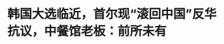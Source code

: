 <!DOCTYPE html>
<html lang="zh-CN">

<head>
    
<title>韩国大选临近，首尔现“滚回中国”反华抗议，中餐馆老板：前所未有_腾讯新闻</title>
<meta name="keywords" content="韩国_时政,韩国总统选举,韩国,反华,中国,首尔,尹锡悦,华人,大选,美国_时政">
<meta name="description" content="【文/观察者网 齐倩】在尹锡悦被罢免总统职务后，韩国定于6月3日举行新一届总统选举。据香港《南华早报》5月22日报道，随着选战在即，许多在韩中国公民和华人表示，他们正遭受着来自政治言论、社交媒体仇恨言论和街头骚扰的歧视。这些针对华人的歧视浪潮正螺旋上涨，令人不安。“我在韩国生活了很久，但这种形式的抗议前所...">
<meta name="author" content="腾讯网">
<meta name="copyright" content="Copyright 1998 - 2025 Tencent. All Rights Reserved">
<meta property="og:type" content="news" />

<meta property="og:title" content="韩国大选临近，首尔现“滚回中国”反华抗议，中餐馆老板：前所未有_腾讯新闻" />
<meta property="og:description" content="【文/观察者网 齐倩】在尹锡悦被罢免总统职务后，韩国定于6月3日举行新一届总统选举。据香港《南华早报》5月22日报道，随着选战在即，许多在韩中国公民和华人表示，他们正遭受着来自政治言论、社交媒体仇恨言论和街头骚扰的歧视。这些针对华人的歧视浪潮正螺旋上涨，令人不安。“我在韩国生活了很久，但这种形式的抗议前所..." />
<meta property="og:url" content="https://news.qq.com/rain/a/20250523A07QIX00" />
<meta property="og:image" content="https://inews.gtimg.com/news_ls/O0pxw-AWdEVP2McuaCUmSZHL2hnrKzoV_wFh-irdvk3cQAA_640330/0" />
<meta property="article:author" content="观察者网" />
<meta property="article:published_time" content="2025-05-23 17:53:29" />
<meta property="category" content="politics" />

<meta name="baidu-site-verification" content="jJeIJ5X7pP" />
    <meta charset="utf-8" />
<meta http-equiv="X-UA-Compatible" content="IE=Edge" />
<meta name="viewport" content="width=device-width, initial-scale=1, shrink-to-fit=no" />
<link rel="dns-prefetch" href="mat1.gtimg.com">
<link rel="dns-prefetch" href="i.news.qq.com">
<link rel="shortcut icon" href="https://mat1.gtimg.com/qqcdn/qqindex2021/favicon.ico">
<script nomodule="true" src="https://mat1.gtimg.com/qqcdn/qqindex2021/common-static/20240515201444/core3-37-1.min.js"></script>
<script>
  try {
    if (!window.IntersectionObserver) {
      var observerScript = document.createElement('script');
      observerScript.src = "https://mat1.gtimg.com/qqcdn/qqindex2021/common-static/20241024141058/intersection-observer-polyfill.js";
      document.head.appendChild(observerScript);
    }
  } catch (error) {}
</script>

<script>
  try {
    if (!Element.prototype.scrollTo) {
      var scrollScript = document.createElement('script');
      scrollScript.src = "https://mat1.gtimg.com/qqcdn/qqindex2021/common-static/20241025153001/scroll-behavior-polyfill.js";
      document.head.appendChild(scrollScript);
    }
  } catch (error) {}
</script>
<script>
  try {
    if ('scrollRestoration' in window.history) {
      window.history.scrollRestoration = 'manual';
    }
    window.isPcClient = Boolean(window.electron) && (
      window.navigator.userAgent.indexOf('pc-client') > 0 ||
      window.navigator.userAgent.indexOf('TencentNews') > 0
    );
  } catch {}
</script>
<script>
  try {
    if (window.isPcClient) {
      var bodyStyle = document.createElement('style');
      bodyStyle.innerText = 'body{ zoom: 0.95 }';
      document.head.appendChild(bodyStyle);
    }
  } catch {}
</script>
<script>
  window.DATA = {"url":"https://view.inews.qq.com/a/20250523A07QIX00","article_id":"20250523A07QIX00","article_type":"0","title":"韩国大选临近，首尔现“滚回中国”反华抗议，中餐馆老板：前所未有","desc":"【文/观察者网 齐倩】在尹锡悦被罢免总统职务后，韩国定于6月3日举行新一届总统选举。据香港《南华早报》5月22日报道，随着选战在即，许多在韩中国公民和华人表示，他们正遭受着来自政治言论、社交媒体仇恨言论和街头骚扰的歧视。这些针对华人的歧视浪潮正螺旋上涨，令人不安。“我在韩国生活了很久，但这种形式的抗议前所...","iNewsRecommendLevel":1,"abstract":"【文/观察者网 齐倩】在尹锡悦被罢免总统职务后，韩国定于6月3日举行新一届总统选举。据香港《南华早报》5月22日报道，随着选战在即，许多在韩中国公民和华人表示，他们正遭受着来自政治言论、社交媒体仇恨言论和街头骚扰的歧视。这些针对华人的歧视浪潮正螺旋上涨，令人不安。“我在韩国生活了很久，但这种形式的抗议前所...","catalog1":"politics","ad_channel_sign":"news","introduction":"","media":"观察者网","media_id":"5006122","pubtime":"2025-05-23 17:53:29","comment_id":"8414299014","political":0,"cmsId":"20250523A07QIX00","cms_id":"20250523A07QIX00","closeAllAd":0,"closeAllFavorite":false,"originContent":{"directory":{"ai_list":null,"enable":2,"list":null},"text":"\u003cdiv class=\"rich_media_content\"\u003e\u003c!--NO_AD_ERROR_3_2I1--\u003e\u003cp\u003e \t【文/观察者网 齐倩】在尹锡悦被罢免总统职务后，韩国定于6月3日举行新一届总统选举。据香港《南华早报》5月22日报道，随着选战在即，许多在韩中国公民和华人表示，他们正遭受着来自政治言论、社交媒体仇恨言论和街头骚扰的歧视。这些针对华人的歧视浪潮正螺旋上涨，令人不安。 \u003c!--NO_AD_0--\u003e\u003c!--EOP_0--\u003e\u003c/p\u003e\u003c!--PARAGRAPH_0--\u003e\u003cp\u003e \t“我在韩国生活了很久，但这种形式的抗议前所未有，”一名50多岁、在首尔经营中餐馆的老板担忧地说，“现在每次上班，我都倍感焦虑。” \u003c/p\u003e\u003cp\u003e \t“我们不想谈论这件事。作为外国人，我可能会成为攻击目标，”首尔东部一家中餐馆的老板表示。 \u003c/p\u003e\u003cp\u003e \t据透露，今年4月，她所在华人社区附近爆发了一场由韩国亲美极右翼团体领导的抗议活动，示威者高呼“滚回中国”等种族歧视口号，还手举韩国和美国国旗。当时，当地一家麻辣烫餐厅的一名员工据称向人群投掷蒸锅，随后遭到骚扰，后来被送往医院。 \u003c/p\u003e\u003cp style=\"text-align: center\"\u003e \t\u003c!--IMG_0--\u003e  \u003c/p\u003e\u003cp class=\"qqnews_image_desc\" style=\"color: #666; font-size: 14px; text-align: center\"\u003e \t今年4月，韩国极右翼人士在一场示威活动上手举美国国旗 韩联社  \u003c/p\u003e\u003cp\u003e \t\u003cstrong\u003e“韩国政客煽动，媒体火上浇油”\u003c/strong\u003e  \u003c/p\u003e\u003cp\u003e \t观察人士表示，这种仇华情绪激增并非巧合。韩国即将于6月3日举行大选。此前，韩国前总统尹锡烈遭到弹劾，尹锡悦及其所属的韩国执政党国民力量党与其他亲美极右翼派系的政界人士，为了在大选前凝聚民心，越来越倾向于利用和煽动反华言论。 \u003c/p\u003e\u003cp\u003e \t“干预选举”“贸易和外交强硬”……一时间，中国已成为韩国政坛中的“政治出气筒”。 \u003c/p\u003e\u003cp\u003e \t《南华早报》注意到，在韩国主流社交平台上，谴责“中国威胁”或嘲笑“中国游客肮脏”的帖子在网上疯传，这些帖子经常使用种族主义的绰号形容中国人。有调查显示，2022年，81%的韩国人对中国持负面看法，高于2015年的61%。分析人士表示，这种转变已被政治武器化。 \u003c!--NO_AD_1--\u003e\u003c!--EOP_1--\u003e\u003c/p\u003e\u003c!--PARAGRAPH_1--\u003e\u003cp\u003e \t在韩国，反华言论并不新鲜。但一些分析人士表示，自去年12月尹锡悦试图宣布戒严令失败以来，这种规模性的歧视言论有所加剧。 \u003c/p\u003e\u003cp\u003e \t“在那之前，反华情绪是错误的，且往往植根于特定事件，”首尔大学中国语言与文化系副教授河南石（Ha Nam-suk，音译）表示，但自从尹锡悦戒严失败后，“仇恨变得更加植根于阴谋论和假新闻”。 \u003c/p\u003e\u003cp\u003e \t值得一提的是，自尹锡悦紧急戒严后，为保护他免遭惩处，国民力量党内就开始有人刻意煽动一股“反华情绪”，硬将内政问题扯上中国。有披露的文件内容则显示，已成为韩国宪政史上首位任内被批捕韩国总统的尹锡悦，仍在法庭上炮制类似涉华谬论。 \u003c/p\u003e\u003cp\u003e \t在1月的庭审辩论会上，尹锡悦方面再三捏造炒作“中国介入韩国选举”的说法，援引虚假消息声称“戒严当天，驻韩美军抓了99个中国间谍并押到了在日美军基地”。驻韩美军和韩国中央选举管理委员会（选管会）相继予以否认，称相关消息“完全不属实”。 \u003c/p\u003e\u003cp style=\"text-align: center\"\u003e \t\u003c!--IMG_1--\u003e  \u003c/p\u003e\u003cp class=\"qqnews_image_desc\" style=\"color: #666; font-size: 14px; text-align: center\"\u003e \t1月21日，尹锡悦出席韩国宪法法院弹劾审判庭审辩论 央视新闻  \u003c/p\u003e\u003cp\u003e \t随着选战正酣，这种反华趋势已经渗透到韩国主流政治话语中。此前，韩国力量党发言人公开宣称，共同民主党总统候选人李在明陷入了所谓“小中国中心主义”（Little Sinocentrism）。 \u003c/p\u003e\u003cp\u003e \t5月18日，李在明在电视辩论节目上被指责“亲华”。他驳斥说，韩国不应该全盘押注在和美国的同盟关系上，与中国和俄罗斯的关系“同样重要”。 \u003c/p\u003e\u003cp\u003e \t对此，韩国非政府组织“移民中心之友”负责人宋恩贞（Song Eun-jung，音译）表示：“政客们攻击中国人的这种言论会产生现实后果。他们制造了把中国和当地华人社区描绘成有问题的公共话语。政客和政府正在煽动仇恨和歧视……媒体也在火上浇油。” \u003c/p\u003e\u003cp\u003e \t报道称，到目前为止，韩国政府方面仍没有正式回应谴责这种歧视浪潮。 \u003c/p\u003e\u003cp style=\"text-align: center\"\u003e \t\u003c!--IMG_2--\u003e  \u003c/p\u003e\u003cp class=\"qqnews_image_desc\" style=\"color: #666; font-size: 14px; text-align: center\"\u003e \t5月18日，韩国第21届总统选举候选人首场电视辩论会举行。左起：国民力量党总统候选人金文洙、民主劳动党候选人权英国、改革新党候选人李俊锡和共同民主党候选人李在明。 韩联社  \u003c/p\u003e\u003chr class=\"ke-pagebreak\" style=\"page-break-after: always\"/\u003e\u003cp\u003e \t\u003cstrong\u003e“中国人正成为替罪羊”\u003c/strong\u003e  \u003c/p\u003e\u003cp\u003e \t24岁的韩国共同民主党地区代表李艺灿（Lee Ye-chan，音译）说，这是保守派及亲美右翼人士政治策略的转变。他表示：“那些人过去针对朝鲜，现在正转向中国。这是糟糕的政治，是基于恐惧的政治，即把整个群体当作替罪羊，转移人们对真正问题的注意力。” \u003c/p\u003e\u003cp\u003e \t李艺灿所在的永登浦区是首尔最大的华人社区之一。他说：“我经常收到针对我所在地区的在线威胁报告。我把报告送到当局，敦促他们迅速采取行动。这些极右翼组织有暴力行为的历史。” \u003c/p\u003e\u003cp\u003e \t对于19岁中国学生戴伟鹏（Dai Weipeng，音译）来说，这种变化虽微妙，却显而易见。他表示：“我感觉一些韩国人的态度有所转变。社交媒体上的评论更加充满敌意。越来越多的人开始这样针对中国人。” \u003c/p\u003e\u003cp\u003e \t约瑟夫·钟（Joseph Chung）是一名旅居在首尔的中国台湾人。他表示：“有一次，在地铁上，我正用普通话和妈妈打电话，就被人用力推了一下。那个人什么也没说，但我能感受到他的敌意。” \u003c/p\u003e\u003cp\u003e \t在韩务工的中国朝鲜族深受其害。一名移居首尔的朝鲜族华裔教育工作者文敏（Moon Min，音）说：“对所有人来说，这都是一段艰难的时期。当然，作为外国血统的我们会受到更多的歧视……在这里住了这么久，我已经对歧视不敏感了。” \u003c/p\u003e\u003cp\u003e \t根据韩国司法部2020年的一项调查，韩国约有70万朝鲜族中国居民。许多人表示，他们在获得公共服务和公平劳动权利方面面临着持续的挑战，且经常感到被韩国媒体歪曲。 \u003c/p\u003e\u003cp\u003e \t虽然并非所有韩国人都持反华观点，但许多在韩中国居民表示，他们已经学会了保持沉默。 \u003c/p\u003e\u003cp\u003e \t“我们不能谈论这件事，”一名店主说，“如果我们想继续在这里做生意，就必须学会低头。”在中国社交媒体平台“小红书”上，在韩中国居民发帖，敦促华人在抗议期间呆在室内，避免在公共场合说普通话。一条帖子写道：“我们必须保持安静。” \u003c/p\u003e\u003cp\u003e \t但也有人指出，沉默不是长久之计。“移民中心之友”负责人宋恩贞指出：“这就是为什么我们需要一部反歧视法。我们一直敦促政府认真对待仇恨言论，并实施相关规定。” \u003c/p\u003e\u003cp\u003e \t另据韩国《亚洲日报》报道，5月早些时候，联合国时隔7年发布报告，称韩国国内的反华情绪已达到“令人担忧”的水平。报道称，近来以保守阶层及部分政客为中心，反华与仇华情绪高涨，有关“中国人参与总统弹劾集会”“涉嫌介入大选”等谣言在网络中快速传播，令联合国罕见发出警告。 \u003c!--NO_AD_2--\u003e\u003c!--EOP_2--\u003e\u003c/p\u003e\u003c!--PARAGRAPH_2--\u003e\u003cp\u003e \t今年4月，中国驻韩国大使戴兵接受韩媒体专访时指出，近年来中韩国民友好感情有所下滑，中方对此高度重视。这是多方面因素作用的结果，国际地区形势和两国发展情况变化、两国民众缺乏足够面对面交流、舆论负面炒作等都是原因。特别是近期韩国政局复杂变化背景下，一些势力出于政治目的，恶意炒作涉华议题，煽动反华情绪。这无益于中韩关系发展和两国国民感情，也有损于韩国形象。相信韩国民众能够明辨是非。 \u003c!--NO_AD_3--\u003e\u003c!--EOP_3--\u003e\u003c/p\u003e\u003c!--PARAGRAPH_3--\u003e\u003cp\u003e \t戴兵强调，当前国际地区形势深刻复杂演变，维护好、发展好中韩关系的战略意义更加凸显。历史和现实证明，坚持友好合作最符合中韩双方根本利益。韩国坚持对华友好，是在做正确的事。中韩关系搞坏了，有百害而无一益。相信在双方共同努力下，未来中韩关系一定会健康稳定、积极向上发展。 \u003c!--NO_AD_4--\u003e\u003c!--EOP_4--\u003e\u003c/p\u003e\u003c!--PARAGRAPH_4--\u003e\u003cp\u003e \t\u003cstrong\u003e本文系观察者网独家稿件，未经授权，不得转载。\u003c/strong\u003e  \u003c/p\u003e\u003cdiv powered-by=\"qqnews_ex-editor\"\u003e\u003c/div\u003e\u003cstyle\u003e.rich_media_content{--news-tabel-th-night-color: #444444;--news-font-day-color: #333;--news-font-night-color: #d9d9d9;--news-bottom-distance: 22px}.rich_media_content p:not([data-exeditor-arbitrary-box=image-box]){letter-spacing:.5px;line-height:30px;margin-bottom:var(--news-bottom-distance);word-wrap:break-word}.rich_media_content{color:var(--news-font-day-color);font-size:18px}@media(prefers-color-scheme:dark){body:not([data-weui-theme=light]):not([dark-mode-disable=true]) .rich_media_content p:not([data-exeditor-arbitrary-box=image-box]){letter-spacing:.5px;line-height:30px;margin-bottom:var(--news-bottom-distance);word-wrap:break-word}body:not([data-weui-theme=light]):not([dark-mode-disable=true]) .rich_media_content{color:var(--news-font-night-color)}}.data_color_scheme_dark .rich_media_content p:not([data-exeditor-arbitrary-box=image-box]){letter-spacing:.5px;line-height:30px;margin-bottom:var(--news-bottom-distance);word-wrap:break-word}.data_color_scheme_dark .rich_media_content{color:var(--news-font-night-color)}.data_color_scheme_dark .rich_media_content{font-size:18px}.rich_media_content p[data-exeditor-arbitrary-box=image-box]{margin-bottom:11px}.rich_media_content\u003ediv:not(.qnt-video),.rich_media_content\u003esection{margin-bottom:var(--news-bottom-distance)}.rich_media_content hr{margin-bottom:var(--news-bottom-distance)}.rich_media_content .link_list{margin:0;margin-top:20px;min-height:0!important}.rich_media_content blockquote{background:#f9f9f9;border-left:6px solid #ccc;margin:1.5em 10px;padding:.5em 10px}.rich_media_content blockquote p{margin-bottom:0!important}.data_color_scheme_dark .rich_media_content blockquote{background:#323232}@media(prefers-color-scheme:dark){body:not([data-weui-theme=light]):not([dark-mode-disable=true]) .rich_media_content blockquote{background:#323232}}.rich_media_content ol[data-ex-list]{--ol-start: 1;--ol-list-style-type: decimal;list-style-type:none;counter-reset:olCounter calc(var(--ol-start,1) - 1);position:relative}.rich_media_content ol[data-ex-list]\u003eli\u003e:first-child::before{content:counter(olCounter,var(--ol-list-style-type)) '. ';counter-increment:olCounter;font-variant-numeric:tabular-nums;display:inline-block}.rich_media_content ul[data-ex-list]{--ul-list-style-type: circle;list-style-type:none;position:relative}.rich_media_content ul[data-ex-list].nonUnicode-list-style-type\u003eli\u003e:first-child::before{content:var(--ul-list-style-type) ' ';font-variant-numeric:tabular-nums;display:inline-block;transform:scale(0.5)}.rich_media_content ul[data-ex-list].unicode-list-style-type\u003eli\u003e:first-child::before{content:var(--ul-list-style-type) ' ';font-variant-numeric:tabular-nums;display:inline-block;transform:scale(0.8)}.rich_media_content ol:not([data-ex-list]){padding-left:revert}.rich_media_content ul:not([data-ex-list]){padding-left:revert}.rich_media_content table{display:table;border-collapse:collapse;margin-bottom:var(--news-bottom-distance)}.rich_media_content table th,.rich_media_content table td{word-wrap:break-word;border:1px solid #ddd;white-space:nowrap;padding:2px 5px}.rich_media_content table th{font-weight:700;background-color:#f0f0f0;text-align:left}.rich_media_content table p{margin-bottom:0!important}.data_color_scheme_dark .rich_media_content table th{background:var(--news-tabel-th-night-color)}@media(prefers-color-scheme:dark){body:not([data-weui-theme=light]):not([dark-mode-disable=true]) .rich_media_content table th{background:var(--news-tabel-th-night-color)}}.rich_media_content .qqnews_image_desc,.rich_media_content p[type=om-image-desc]{line-height:20px!important;text-align:center!important;font-size:14px!important;color:#666!important}.rich_media_content div[data-exeditor-arbitrary-box=wrap]:not([data-exeditor-arbitrary-box-special-style]){max-width:100%}.rich_media_content .qqnews-content{--wmfont: 0;--wmcolor: transparent;font-size:var(--wmfont);color:var(--wmcolor);line-height:var(--wmfont)!important;margin-bottom:var(--wmfont)!important}.rich_media_content .qqnews_sign_emphasis{background:#f7f7f7}.rich_media_content .qqnews_sign_emphasis ol{word-wrap:break-word;border:none;color:#5c5c5c;line-height:28px;list-style:none;margin:14px 0 6px;padding:16px 15px 4px}.rich_media_content .qqnews_sign_emphasis p{margin-bottom:12px!important}.rich_media_content .qqnews_sign_emphasis ol\u003eli\u003ep{padding-left:30px}.rich_media_content .qqnews_sign_emphasis ol\u003eli{list-style:none}.rich_media_content .qqnews_sign_emphasis ol\u003eli\u003ep:first-child::before{margin-left:-30px;content:counter(olCounter,decimal) ''!important;counter-increment:olCounter!important;font-variant-numeric:tabular-nums!important;background:#37f;border-radius:2px;color:#fff;font-size:15px;font-style:normal;text-align:center;line-height:18px;width:18px;height:18px;margin-right:12px;position:relative;top:-1px}.data_color_scheme_dark .rich_media_content .qqnews_sign_emphasis{background:#262626}.data_color_scheme_dark .rich_media_content .qqnews_sign_emphasis ol\u003eli\u003ep{color:#a9a9a9}@media(prefers-color-scheme:dark){body:not([data-weui-theme=light]):not([dark-mode-disable=true]) .rich_media_content .qqnews_sign_emphasis{background:#262626}body:not([data-weui-theme=light]):not([dark-mode-disable=true]) .rich_media_content .qqnews_sign_emphasis ol\u003eli\u003ep{color:#a9a9a9}}.rich_media_content h1,.rich_media_content h2,.rich_media_content h3,.rich_media_content h4,.rich_media_content h5,.rich_media_content h6{margin-bottom:var(--news-bottom-distance);font-weight:700}.rich_media_content h1{font-size:20px}.rich_media_content h2,.rich_media_content h3{font-size:19px}.rich_media_content h4,.rich_media_content h5,.rich_media_content h6{font-size:18px}.rich_media_content li:empty{display:none}.rich_media_content ul,.rich_media_content ol{margin-bottom:var(--news-bottom-distance)}.rich_media_content div\u003ep:only-child{margin-bottom:0!important}.rich_media_content .cms-cke-widget-title-wrap p{margin-bottom:0!important}\u003c/style\u003e\u003c/div\u003e","version":"v2"},"originAttribute":{"IMG_0":{"bigOrigUrl":"https://inews.gtimg.com/om_bt/OUKXKmyJtb795IN3ePPetztTQSymfSVmVBjIVNC_jm5jwAA/0","compressUrl":"https://inews.gtimg.com/om_bt/OUKXKmyJtb795IN3ePPetztTQSymfSVmVBjIVNC_jm5jwAA/641","desc":"","fullPic":"1","height":414,"imgurl0":"https://inews.gtimg.com/om_bt/OUKXKmyJtb795IN3ePPetztTQSymfSVmVBjIVNC_jm5jwAA/0","imgurl1000":"https://inews.gtimg.com/om_bt/OUKXKmyJtb795IN3ePPetztTQSymfSVmVBjIVNC_jm5jwAA/1000","islong":0,"origUrl":"https://inews.gtimg.com/om_bt/OUKXKmyJtb795IN3ePPetztTQSymfSVmVBjIVNC_jm5jwAA/641","size":295,"style":"display: inline-block; max-width: 100%; width: 734px","thumb":"https://inews.gtimg.com/om_bt/OUKXKmyJtb795IN3ePPetztTQSymfSVmVBjIVNC_jm5jwAA_181x181s/0","url":"https://inews.gtimg.com/om_bt/OUKXKmyJtb795IN3ePPetztTQSymfSVmVBjIVNC_jm5jwAA/641","width":641},"IMG_1":{"bigOrigUrl":"https://inews.gtimg.com/om_bt/OPRNs2vxSsrAcjzjahkCS1PDjrXg67u7hFxqfNfiF_P74AA/0","compressUrl":"https://inews.gtimg.com/om_bt/OPRNs2vxSsrAcjzjahkCS1PDjrXg67u7hFxqfNfiF_P74AA/641","desc":"","fullPic":"1","height":483,"imgurl0":"https://inews.gtimg.com/om_bt/OPRNs2vxSsrAcjzjahkCS1PDjrXg67u7hFxqfNfiF_P74AA/0","imgurl1000":"https://inews.gtimg.com/om_bt/OPRNs2vxSsrAcjzjahkCS1PDjrXg67u7hFxqfNfiF_P74AA/1000","islong":0,"origUrl":"https://inews.gtimg.com/om_bt/OPRNs2vxSsrAcjzjahkCS1PDjrXg67u7hFxqfNfiF_P74AA/641","size":54,"style":"display: inline-block; max-width: 100%; width: 637px","thumb":"https://inews.gtimg.com/om_bt/OPRNs2vxSsrAcjzjahkCS1PDjrXg67u7hFxqfNfiF_P74AA_181x181s/0","url":"https://inews.gtimg.com/om_bt/OPRNs2vxSsrAcjzjahkCS1PDjrXg67u7hFxqfNfiF_P74AA/641","width":637},"IMG_2":{"bigOrigUrl":"https://inews.gtimg.com/om_bt/O2R9un6SkT4XQVimU53DUZtS2XMQXPfdMTsxGVPGoLhhUAA/0","compressUrl":"https://inews.gtimg.com/om_bt/O2R9un6SkT4XQVimU53DUZtS2XMQXPfdMTsxGVPGoLhhUAA/641","desc":"","fullPic":"1","height":348,"imgurl0":"https://inews.gtimg.com/om_bt/O2R9un6SkT4XQVimU53DUZtS2XMQXPfdMTsxGVPGoLhhUAA/0","imgurl1000":"https://inews.gtimg.com/om_bt/O2R9un6SkT4XQVimU53DUZtS2XMQXPfdMTsxGVPGoLhhUAA/1000","islong":0,"origUrl":"https://inews.gtimg.com/om_bt/O2R9un6SkT4XQVimU53DUZtS2XMQXPfdMTsxGVPGoLhhUAA/641","size":257,"style":"display: inline-block; max-width: 100%; width: 960px","thumb":"https://inews.gtimg.com/om_bt/O2R9un6SkT4XQVimU53DUZtS2XMQXPfdMTsxGVPGoLhhUAA_181x181s/0","url":"https://inews.gtimg.com/om_bt/O2R9un6SkT4XQVimU53DUZtS2XMQXPfdMTsxGVPGoLhhUAA/641","width":641}},"selfDeclare":{},"userAddress":"上海","card":{"chlid":"5006122","chlname":"观察者网","desc":"政经资讯智库新媒体，首批获得中央网信办互联网新闻服务资质的独立网站","icon":"http://inews.gtimg.com/newsapp_ls/0/11539732928_200200/0","msgEntry":1,"uin":"ec445e77396981cab75f7c9672d94e39a0","update_frequency":"0","vip_desc":"观察者网官方账号","vip_icon_night":"https://inews.gtimg.com/newsapp_bt/0/1128171011183_4151/0","vip_place":"left","vip_type":"20006","vip_icon":"https://inews.gtimg.com/newsapp_bt/0/1128164013310_1586/0","vip_type_new":"20006","suid":"8QMc13xd5IUZvz3c","liveInfo":{"roomID":"1384476619","roomStatus":"2","cms_id":"PLV2025052310549000","article_type":"575"},"cpLevel":1},"interationCount":{"like":1470,"collect":422,"share":1551},"payment_info":{},"article_is_pay":false,"payment_column_info_v1":{"is_column_pay":false,"read_count_all":0},"tag_info_item":null,"contentWordsNum":2459,"extraProperty":{"FeedbackDetailDisableInsert":0,"zanSkinType":""},"relateWelfare":{},"aiSwitch":true,"isOversize":false,"videoArr":[]};
</script>
<script>
  window.channelInfo = {"channelConfig":{"channelNav":[{"_auto_id":"1","active_alien_img":"","alien_img":"","channel_id":"news_news_home","is_local":"0","link":"https://www.qq.com","name_cn":"首页","name_en":"home"},{"_auto_id":"2","active_alien_img":"","alien_img":"","channel_id":"news_news_top","is_local":"0","link":"","name_cn":"要闻","name_en":"news"},{"_auto_id":"4","active_alien_img":"","alien_img":"","channel_id":"news_news_bj","is_local":"1","link":"","name_cn":"北京","name_en":"bj"},{"_auto_id":"5","active_alien_img":"","alien_img":"","channel_id":"news_news_finance","is_local":"0","link":"","name_cn":"财经","name_en":"finance"},{"_auto_id":"6","active_alien_img":"","alien_img":"","channel_id":"news_news_tech","is_local":"0","link":"","name_cn":"科技","name_en":"tech"},{"_auto_id":"7","active_alien_img":"","alien_img":"","channel_id":"tv","is_local":"0","link":"https://v.qq.com/channel/tv/?ptag=qqnews","name_cn":"电视剧","name_en":"tv"},{"_auto_id":"8","active_alien_img":"","alien_img":"","channel_id":"news_news_qa","is_local":"0","link":"","name_cn":"热问","name_en":"qa"},{"_auto_id":"9","active_alien_img":"","alien_img":"","channel_id":"news_news_ent","is_local":"0","link":"","name_cn":"娱乐","name_en":"ent"},{"_auto_id":"10","active_alien_img":"","alien_img":"","channel_id":"variety","is_local":"0","link":"https://v.qq.com/channel/variety/?ptag=qqnews","name_cn":"综艺","name_en":"variety"},{"_auto_id":"11","active_alien_img":"","alien_img":"","channel_id":"news_news_sports","is_local":"0","link":"","name_cn":"体育","name_en":"sports"},{"_auto_id":"13","active_alien_img":"","alien_img":"","channel_id":"news_news_nba","is_local":"0","link":"","name_cn":"NBA","name_en":"nba"},{"_auto_id":"14","active_alien_img":"","alien_img":"","channel_id":"news_news_world","is_local":"0","link":"","name_cn":"国际","name_en":"world"},{"_auto_id":"15","active_alien_img":"","alien_img":"","channel_id":"news_news_mil","is_local":"0","link":"","name_cn":"军事","name_en":"milite"},{"_auto_id":"16","active_alien_img":"","alien_img":"","channel_id":"news_news_auto","is_local":"0","link":"","name_cn":"汽车","name_en":"auto"},{"_auto_id":"17","active_alien_img":"","alien_img":"","channel_id":"news_news_house","is_local":"0","link":"","name_cn":"房产","name_en":"house"},{"_auto_id":"18","active_alien_img":"","alien_img":"","channel_id":"news_news_edu","is_local":"0","link":"","name_cn":"教育","name_en":"edu"},{"_auto_id":"19","active_alien_img":"","alien_img":"","channel_id":"news_news_antip","is_local":"0","link":"","name_cn":"健康","name_en":"health"},{"_auto_id":"20","active_alien_img":"","alien_img":"","channel_id":"news_news_video","is_local":"0","link":"","name_cn":"视频","name_en":"video"},{"_auto_id":"21","active_alien_img":"","alien_img":"","channel_id":"news_news_game","is_local":"0","link":"","name_cn":"游戏","name_en":"games"},{"_auto_id":"22","active_alien_img":"","alien_img":"","channel_id":"news_news_nchupin","is_local":"0","link":"","name_cn":"眼界","name_en":"chupin"},{"_auto_id":"24","active_alien_img":"","alien_img":"","channel_id":"news_news_football","is_local":"0","link":"","name_cn":"足球","name_en":"football"},{"_auto_id":"25","active_alien_img":"","alien_img":"","channel_id":"news_news_kepu","is_local":"0","link":"","name_cn":"科学","name_en":"kepu"},{"_auto_id":"26","active_alien_img":"","alien_img":"","channel_id":"news_news_digi","is_local":"0","link":"","name_cn":"数码","name_en":"digi"},{"_auto_id":"28","active_alien_img":"","alien_img":"","channel_id":"ymzx","is_local":"0","link":"https://gamer.qq.com/v2/cloudgame/game/96897?ichannel=txxwpc0Ftxxwpc1","name_cn":"元梦之星","name_en":"news_news_ymzx"},{"_auto_id":"31","active_alien_img":"","alien_img":"","channel_id":"movie","is_local":"0","link":"https://v.qq.com/channel/movie/?ptag=qqnews","name_cn":"电影","name_en":"movie"},{"_auto_id":"32","active_alien_img":"","alien_img":"","channel_id":"news_news_esport","is_local":"0","link":"","name_cn":"电竞","name_en":"esport"},{"_auto_id":"34","active_alien_img":"","alien_img":"","channel_id":"news_news_history","is_local":"0","link":"","name_cn":"历史","name_en":"history"},{"_auto_id":"35","active_alien_img":"","alien_img":"","channel_id":"news_news_baby","is_local":"0","link":"","name_cn":"育儿","name_en":"baby"},{"_auto_id":"36","active_alien_img":"","alien_img":"","channel_id":"hbjy","is_local":"0","link":"https://gp.qq.com/act/a20250421mnqlx/news.shtml","name_cn":"和平精英","name_en":"news_news_hbjy"},{"_auto_id":"37","active_alien_img":"","alien_img":"","channel_id":"cloud_gamer","is_local":"0","link":"https://gamer.qq.com/?ichannel=txxwpc0Ftxxwpc1","name_cn":"云游戏","name_en":"cloud_gamer"},{"_auto_id":"38","active_alien_img":"","alien_img":"","channel_id":"news_news_lic","is_local":"0","link":"","name_cn":"理财","name_en":"finance_licai"},{"_auto_id":"39","active_alien_img":"","alien_img":"","channel_id":"news_news_istock","is_local":"0","link":"","name_cn":"股票","name_en":"finance_stock"},{"_auto_id":"40","active_alien_img":"","alien_img":"","channel_id":"ren_min_shi_pin","is_local":"0","link":"https://news.qq.com/omn/author/8QMd3Hld74cbujbY?tab=om_video","name_cn":"人民视频","name_en":"ren_min_shi_pin"},{"_auto_id":"41","active_alien_img":"","alien_img":"","channel_id":"news_news_weather","is_local":"0","link":"https://tianqi.qq.com/index.htm","name_cn":"天气","name_en":"weather"}]}};
</script>
<script>
  window.articleConfig = {"rightConfig":[{"_auto_id":"1","category_key":"default","modules":"{\"moduleList\":[{\"title\":\"作者其他文章\",\"id\":\"user_article\"},{\"title\":\"精选视频\",\"id\":\"video_album\",\"videoType\":\"tag\",\"videoId\":\"aUepxrtchGM=\",\"isSticky\":0},{\"title\":\"下载条\",\"id\":\"download_banner\",\"isSticky\":1},{\"title\":\"热点榜\",\"id\":\"hot_rank_list\",\"isSticky\":1},{\"title\":\"广告推广\",\"id\":\"ssp_ad_module\",\"category\":\"ad_ssp\",\"loid\":\"109\",\"isSticky\":1},{\"title\":\"广告推广位\",\"id\":\"c2s_ad_module\",\"category\":\"right_c2s\",\"path\":\"QQcom_all_Rectangle-1|QQcom_all_Rectangle-2|QQcom_all_Rectangle-3\",\"isSticky\":1}]}"},{"_auto_id":"2","category_key":"ent","modules":"{\"moduleList\":[{\"title\":\"作者其他文章\",\"id\":\"user_article\"},{\"title\":\"精选视频\",\"id\":\"video_album\",\"videoType\":\"tag\",\"videoId\":\"aUepxrtchGM=\"},{\"title\":\"下载条\",\"id\":\"download_banner\",\"isSticky\":1},{\"title\":\"热点榜\",\"id\":\"hot_rank_list\",\"isSticky\":1},{\"title\":\"广告推广\",\"id\":\"ssp_ad_module\",\"category\":\"ad_ssp\",\"loid\":\"109\",\"isSticky\":1},{\"title\":\"广告推广\",\"id\":\"ssp_ad_module\",\"category\":\"ad_ssp\",\"loid\":\"117\",\"isSticky\":1}]}"},{"_auto_id":"3","category_key":"game","modules":"{\"moduleList\":[{\"title\":\"作者其他文章\",\"id\":\"user_article\"},{\"title\":\"精选视频\",\"id\":\"video_album\",\"videoType\":\"tag\",\"videoId\":\"aUepxrtchGM=\"},{\"title\":\"热门游戏\",\"id\":\"recommend_game\",\"isSticky\":0},{\"title\":\"下载条\",\"id\":\"download_banner\",\"isSticky\":1},{\"title\":\"热点榜\",\"id\":\"hot_rank_list\",\"isSticky\":1},{\"title\":\"广告推广\",\"id\":\"ssp_ad_module\",\"category\":\"ad_ssp\",\"loid\":\"109\",\"isSticky\":1},{\"title\":\"广告推广位\",\"id\":\"c2s_ad_module\",\"category\":\"right_c2s\",\"path\":\"QQcom_all_Rectangle-1|QQcom_all_Rectangle-2|QQcom_all_Rectangle-3\",\"isSticky\":1}]}"},{"_auto_id":"4","category_key":"tech","modules":"{\"moduleList\":[{\"title\":\"作者其他文章\",\"id\":\"user_article\"},{\"title\":\"精选视频\",\"id\":\"video_album\",\"videoType\":\"tag\",\"videoId\":\"aUepxrtchGM=\"},{\"title\":\"下载条\",\"id\":\"download_banner\",\"isSticky\":1},{\"title\":\"热点榜\",\"id\":\"hot_rank_list\",\"isSticky\":1},{\"title\":\"广告推广\",\"id\":\"ssp_ad_module\",\"category\":\"ad_ssp\",\"loid\":\"109\",\"isSticky\":1},{\"title\":\"广告推广位\",\"id\":\"c2s_ad_module\",\"category\":\"right_c2s\",\"path\":\"QQcom_all_Rectangle-1|QQcom_all_Rectangle-2|QQcom_all_Rectangle-3\",\"isSticky\":1}]}"},{"_auto_id":"5","category_key":"finance","modules":"{\"moduleList\":[{\"title\":\"作者其他文章\",\"id\":\"user_article\"},{\"title\":\"精选视频\",\"id\":\"video_album\",\"videoType\":\"tag\",\"videoId\":\"aUepxrtchGM=\"},{\"title\":\"下载条\",\"id\":\"download_banner\",\"isSticky\":1},{\"title\":\"热点榜\",\"id\":\"hot_rank_list\",\"isSticky\":1},{\"title\":\"广告推广\",\"id\":\"ssp_ad_module\",\"category\":\"ad_ssp\",\"loid\":\"109\",\"isSticky\":1},{\"title\":\"广告推广位\",\"id\":\"c2s_ad_module\",\"category\":\"right_c2s\",\"path\":\"QQcom_all_Rectangle-1|QQcom_all_Rectangle-2|QQcom_all_Rectangle-3\",\"isSticky\":1}]}"},{"_auto_id":"6","category_key":"news","modules":"{\"moduleList\":[{\"title\":\"作者其他文章\",\"id\":\"user_article\"},{\"title\":\"精选视频\",\"id\":\"video_album\",\"videoType\":\"tag\",\"videoId\":\"aUepxrtchGM=\"},{\"title\":\"下载条\",\"id\":\"download_banner\",\"isSticky\":1},{\"title\":\"热点榜\",\"id\":\"hot_rank_list\",\"isSticky\":1},{\"title\":\"广告推广\",\"id\":\"ssp_ad_module\",\"category\":\"ad_ssp\",\"loid\":\"109\",\"isSticky\":1},{\"title\":\"广告推广位\",\"id\":\"c2s_ad_module\",\"category\":\"right_c2s\",\"path\":\"QQcom_all_Rectangle-1|QQcom_all_Rectangle-2|QQcom_all_Rectangle-3\",\"isSticky\":1}]}"},{"_auto_id":"7","category_key":"fashion","modules":"{\"moduleList\":[{\"title\":\"作者其他文章\",\"id\":\"user_article\"},{\"title\":\"精选视频\",\"id\":\"video_album\",\"videoType\":\"tag\",\"videoId\":\"aUepxrtchGM=\"},{\"title\":\"下载条\",\"id\":\"download_banner\",\"isSticky\":1},{\"title\":\"热点榜\",\"id\":\"hot_rank_list\",\"isSticky\":1},{\"title\":\"广告推广\",\"id\":\"ssp_ad_module\",\"category\":\"ad_ssp\",\"loid\":\"109\",\"isSticky\":1},{\"title\":\"广告推广位\",\"id\":\"c2s_ad_module\",\"category\":\"right_c2s\",\"path\":\"QQcom_all_Rectangle-1|QQcom_all_Rectangle-2|QQcom_all_Rectangle-3\",\"isSticky\":1}]}"},{"_auto_id":"8","category_key":"sports","modules":"{\"moduleList\":[{\"title\":\"作者其他文章\",\"id\":\"user_article\"},{\"title\":\"精选视频\",\"id\":\"video_album\",\"videoType\":\"tag\",\"videoId\":\"aUepxrtchGM=\"},{\"title\":\"下载条\",\"id\":\"download_banner\",\"isSticky\":1},{\"title\":\"热点榜\",\"id\":\"hot_rank_list\",\"isSticky\":1},{\"title\":\"广告推广\",\"id\":\"ssp_ad_module\",\"category\":\"ad_ssp\",\"loid\":\"109\",\"isSticky\":1},{\"title\":\"广告推广位\",\"id\":\"c2s_ad_module\",\"category\":\"right_c2s\",\"path\":\"QQcom_all_Rectangle-1|QQcom_all_Rectangle-2|QQcom_all_Rectangle-3\",\"isSticky\":1}]}"},{"_auto_id":"9","category_key":"health","modules":"{\"moduleList\":[{\"title\":\"作者其他文章\",\"id\":\"user_article\"},{\"title\":\"精选视频\",\"id\":\"video_album\",\"videoType\":\"tag\",\"videoId\":\"aUepxrtchGM=\"},{\"title\":\"下载条\",\"id\":\"download_banner\",\"isSticky\":1},{\"title\":\"热点榜\",\"id\":\"hot_rank_list\",\"isSticky\":1},{\"title\":\"广告推广\",\"id\":\"ssp_ad_module\",\"category\":\"ad_ssp\",\"loid\":\"109\",\"isSticky\":1},{\"title\":\"广告推广位\",\"id\":\"c2s_ad_module\",\"category\":\"right_c2s\",\"path\":\"QQcom_all_Rectangle-1|QQcom_all_Rectangle-2|QQcom_all_Rectangle-3\",\"isSticky\":1}]}"},{"_auto_id":"10","category_key":"nba","modules":"{\"moduleList\":[{\"title\":\"作者其他文章\",\"id\":\"user_article\"},{\"title\":\"精选视频\",\"id\":\"video_album\",\"videoType\":\"tag\",\"videoId\":\"aUepxrtchGM=\"},{\"title\":\"下载条\",\"id\":\"download_banner\",\"isSticky\":1},{\"title\":\"热点榜\",\"id\":\"hot_rank_list\",\"isSticky\":1},{\"title\":\"广告推广\",\"id\":\"ssp_ad_module\",\"category\":\"ad_ssp\",\"loid\":\"109\",\"isSticky\":1},{\"title\":\"广告推广位\",\"id\":\"c2s_ad_module\",\"category\":\"right_c2s\",\"path\":\"QQcom_all_Rectangle-1|QQcom_all_Rectangle-2|QQcom_all_Rectangle-3\",\"isSticky\":1}]}"},{"_auto_id":"11","category_key":"edu","modules":"{\"moduleList\":[{\"title\":\"作者其他文章\",\"id\":\"user_article\"},{\"title\":\"精选视频\",\"id\":\"video_album\",\"videoType\":\"tag\",\"videoId\":\"aUWpxLNdg2c=\"},{\"title\":\"下载条\",\"id\":\"download_banner\",\"isSticky\":1},{\"title\":\"热点榜\",\"id\":\"hot_rank_list\",\"isSticky\":1},{\"title\":\"广告推广\",\"id\":\"ssp_ad_module\",\"category\":\"ad_ssp\",\"loid\":\"109\",\"isSticky\":1},{\"title\":\"广告推广位\",\"id\":\"c2s_ad_module\",\"category\":\"right_c2s\",\"path\":\"QQcom_all_Rectangle-1|QQcom_all_Rectangle-2|QQcom_all_Rectangle-3\",\"isSticky\":1}]}"},{"_auto_id":"12","category_key":"ad","modules":"{\"moduleList\":[{\"title\":\"广告推广\",\"id\":\"ssp_ad_module\",\"category\":\"ad_ssp\",\"loid\":\"109\",\"isSticky\":1},{\"title\":\"广告推广位\",\"id\":\"c2s_ad_module\",\"category\":\"right_c2s\",\"path\":\"QQcom_all_Rectangle-1|QQcom_all_Rectangle-2|QQcom_all_Rectangle-3\",\"isSticky\":1}]}"}],"tonglanAdConfig":[{"_auto_id":"1","modules":"{\"moduleList\":[{\"title\":\"广告推广位\",\"id\":\"top\",\"category\":\"top_c2s\",\"path\":\"QQcom_all_Width1-1\"},{\"title\":\"广告推广位\",\"id\":\"bottom\",\"category\":\"bottom_c2s\",\"path\":\"QQcom_all_Width1-2\"}]}"}],"bottomConfig":[],"videoAdConfig":[{"_auto_id":"1","normal_time":"10","switch":"1","video_count":"0","video_time":"0"}],"rightGameConfig":[{"_auto_id":"2","desc":"连续登录送游戏钻石，群雄共聚称霸沙城","icon":"https://inews.gtimg.com/newsapp_bt/0/0627161037914_3816/0","link":"https://s.iwan.qq.com/opengame/tenvideo/index.html?hidestatusbar=1&hidetitlebar=1&immersive=1&syswebview=1&landscape=1&gameid=49085&url=https%3A%2F%2Fgz-file.91ninthpalace.com%2Fwzzx%2Findex_tencent_iwan.html%20&ref_ele=90015","name":"王者之心2"},{"_auto_id":"3","desc":"上线送VIP！万人同屏横扫沙城","icon":"https://inews.gtimg.com/newsapp_bt/0/0627155752146_4584/0","link":"https://s.iwan.qq.com/opengame/tenvideo/index.html?hidestatusbar=1&hidetitlebar=1&immersive=1&landscape=1&syswebview=1&gameid=47203&url=https%3A%2F%2Fcqss2login.bigrnet.com%2Fiwan%2Fh5%2Fplay%2Floading&ref_ele=90015","name":"传奇盛世"},{"_auto_id":"4","desc":"超高爆率，经典玩法","icon":"https://inews.gtimg.com/newsapp_bt/0/0627160641137_9103/0","link":"https://s.iwan.qq.com/opengame/tenvideo/index.html?hidestatusbar=1&hidetitlebar=1&immersive=1&syswebview=1&gameid=43803&url=https%3A%2F%2Fsdk.mxzgame.com%2FGames%2Fportal%2F108337%2FTXVApp&ref_ele=90015","name":"新不良人"},{"_auto_id":"6","desc":"超多福利登录即领，海量游戏任你畅玩","icon":"https://inews.gtimg.com/newsapp_bt/0/111315495935_3595/0","link":"https://dldir3.qq.com/minigamefile/webdownloads/QQGameMini_silent_1002020001_cid0.exe","name":"QQ游戏大厅"},{"_auto_id":"7","desc":"纯正经典玩法，欢乐挑战赛火热来袭","icon":"https://inews.gtimg.com/newsapp_bt/0/070918050891_4971/0","link":"https://minigame.qq.com/h5game_frame_test/?appid=200904&ifid=1502020001","name":"欢乐斗地主"},{"_auto_id":"8","desc":"新服大放送，享赚你就来","icon":"https://inews.gtimg.com/newsapp_bt/0/0627154608860_7318/0","link":"https://s.iwan.qq.com/opengame/tenvideo/index.html?hidestatusbar=1&hidetitlebar=1&immersive=1&syswebview=1&landscape=1&gameid=43403&url=https%3A%2F%2Flogin-wxxyx2-bzsc.jikewan.com%2Fgame%2Fcqtxvideo.html&ref_ele=90015","name":"百战沙城"},{"_auto_id":"9","desc":"全新极速版本爽玩！送新武魂转换卡","icon":"https://inews.gtimg.com/newsapp_bt/0/1016115936984_7153/0","link":"https://s.iwan.qq.com/opengame/tenvideo/index.html?hidestatusbar=1&hidetitlebar=1&immersive=1&syswebview=1&gameid=51477&url=https%3A%2F%2Fh5sdk.cdqcwl.com%2Fsdk%2Ftxaiwandefault%2Fce43a6806214ed5b3e2227ca7e99e27a%2F2231&ref_ele=90015","name":"斗罗大陆"},{"_auto_id":"10","desc":"原汁原味，正版授权","icon":"https://inews.gtimg.com/newsapp_bt/0/0627160844946_1794/0","link":"https://s.iwan.qq.com/opengame/tenvideo/index.html?hidetitlebar=1&immersive=1&syswebview=1&landscape=1&gameid=37275&url=https%3A%2F%2Fsdk.mxzgame.com%2FGames%2Fportal%2F100211%2FTXVApp&ref_ele=90015","name":"原始传奇"},{"_auto_id":"11","desc":"登录领神秘巨星，打造巅峰阵容","icon":"https://inews.gtimg.com/newsapp_bt/0/0701170959368_8122/0","link":"https://s.iwan.qq.com/opengame/tenvideo/index.html?hidestatusbar=1&hidetitlebar=1&immersive=1&syswebview=1&gameid=40591&url=https%3A%2F%2Frh.diaigame.com%2Fh5plat%2Fplay%2Fpackage_code%2FP0012462&ref_ele=90015","name":"巅峰冠军足球"},{"_auto_id":"12","desc":"赛季制实时PVP联机对战","icon":"https://inews.gtimg.com/newsapp_bt/0/0701165259701_7142/0","link":"https://s.iwan.qq.com/opengame/tenvideo/index.html?hidestatusbar=1&hidetitlebar=1&immersive=1&syswebview=1&gameid=49634&url=https%3A%2F%2Ffootball.shenshoucdn.com%2Ffootball_new%2Fh5%2Ftxsp%2Findex.html&ref_ele=90015","name":"球场风云"},{"_auto_id":"13","desc":"专注超爽打宝体验","icon":"https://inews.gtimg.com/newsapp_bt/0/0627154956673_3154/0","link":"https://s.iwan.qq.com/opengame/tenvideo/index.html?hidestatusbar=1&hidetitlebar=1&immersive=1&syswebview=1&gameid=41057&url=https%3A%2F%2Fh5apily.fire2333.com%2Fh5sdk%2Ftxshipin%2Findex%2F3200222%2F3200112&ref_ele=90015","name":"传奇至尊"},{"_auto_id":"16","desc":"火爆新服，福利满满","icon":"https://inews.gtimg.com/newsapp_bt/0/0701171307639_4759/0","link":"https://s.iwan.qq.com/opengame/tenvideo/index.html?hidestatusbar=1&hidetitlebar=1&immersive=1&syswebview=1&gameid=50335&url=https%3A%2F%2Fh5-union-cdn.pptgame.cn%2Findex.html%3Ftx_package_id%3D10202%20&ref_ele=90015","name":"火源战纪"},{"_auto_id":"17","desc":"魔幻风格，超大场面","icon":"https://inews.gtimg.com/newsapp_bt/0/0701171500721_6895/0","link":"https://s.iwan.qq.com/opengame/tenvideo/index.html?hidestatusbar=1&hidetitlebar=1&immersive=1&syswebview=1&gameid=33112&url=https%3A%2F%2Fcsjs-tx.ebibi.com%2Fgame%2Fh5iwan-wwzs%2Fmain%2Findex.html&ref_ele=90015","name":"万王之神"},{"_auto_id":"19","desc":"经典神话背景，高清细腻画质","icon":"https://inews.gtimg.com/newsapp_bt/0/0709181543493_4955/0","link":"https://s.iwan.qq.com/opengame/tenvideo/index.html?hidestatusbar=1&hidetitlebar=1&immersive=1&syswebview=1&gameid=39686&url=https%3A%2F%2Fsdk.gz.1253361160.clb.myqcloud.com%2FGames%2Fportal%2F108311%2FTXVApp&ref_ele=90015","name":"凡人神将传"}]};
</script>
<script src="https://mat1.gtimg.com/www/js/emonitor/custom_ed041a23.js" charset="utf-8"></script>
<script>
  try {
    window.emonitorIns = emonitor.create({
      name: 'newsqq_normalArticle',
      atta: {
        name: 'newsqq',
      },
      mode: '007',
    });
  } catch (err) {
    console.warn(err);
  }
</script>
<link href="https://mat1.gtimg.com/qqcdn/qqindex2021/common-static/hel/qqnews-pc-dc_20250515055953/static/css/static.css" rel="stylesheet">

<script>window.__HEL_PRESET_META__={"qqnews-pc-components":{"app":{"id":1366,"name":"qqnews-pc-components","app_group_name":"qqnews-pc-components","proj_ver":{"map":{},"utime":0},"online_version":"qqnews-pc-components_20250515055747","build_version":"qqnews-pc-components_20250520070753","update_at":"2025-05-20T11:08:42.000Z","desc":"set by [init], from container [formal.pc.dc.sz100921] worker [0]"},"version":{"sub_app_name":"qqnews-pc-components","sub_app_version":"qqnews-pc-components_20250520070753","src_map":{"webDirPath":"https://mat1.gtimg.com/qqcdn/qqindex2021/common-static/hel/qqnews-pc-components_20250520070753","htmlIndexSrc":"https://mat1.gtimg.com/qqcdn/qqindex2021/common-static/hel/qqnews-pc-components_20250520070753/index.html","extractMode":"all","iframeSrc":"","chunkCssSrcList":["https://mat1.gtimg.com/qqcdn/qqindex2021/common-static/hel/qqnews-pc-components_20250520070753/static/css/index.css"],"chunkJsSrcList":["https://mat1.gtimg.com/qqcdn/qqindex2021/common-static/hel/qqnews-pc-components_20250520070753/static/js/index.js"],"staticCssSrcList":[],"staticJsSrcList":["https://mat1.gtimg.com/qqcdn/qqindex2021/static/20231212123233/react.production.min.js","https://mat1.gtimg.com/qqcdn/qqindex2021/static/20231212123233/react-dom.production.min.js","https://mat1.gtimg.com/qqcdn/qqindex2021/common-static/hel/hel-base-v16.js"],"relativeCssSrcList":[],"relativeJsSrcList":[],"privCssSrcList":[],"srvModSrcList":[],"srvModSrcIndex":"","headAssetList":[{"tag":"staticScript","append":false,"attrs":{"src":"https://mat1.gtimg.com/qqcdn/qqindex2021/static/20231212123233/react.production.min.js"}},{"tag":"staticScript","append":false,"attrs":{"src":"https://mat1.gtimg.com/qqcdn/qqindex2021/static/20231212123233/react-dom.production.min.js"}},{"tag":"staticScript","append":false,"attrs":{"src":"https://mat1.gtimg.com/qqcdn/qqindex2021/common-static/hel/hel-base-v16.js"}},{"tag":"script","append":true,"attrs":{"src":"https://mat1.gtimg.com/qqcdn/qqindex2021/common-static/hel/qqnews-pc-components_20250520070753/static/js/index.js","defer":""}},{"tag":"link","append":true,"attrs":{"href":"https://mat1.gtimg.com/qqcdn/qqindex2021/common-static/hel/qqnews-pc-components_20250520070753/static/css/index.css","rel":"stylesheet"}}],"bodyAssetList":[]},"update_at":"2025-05-20T11:08:42.000Z","create_at":"2025-05-20T11:08:42.000Z","_worker_id":"0","_is_backup":true}}}</script>
<script>window.__VIEW_PATH__="article.ejs";</script>
</head>

<body id="dc-normal-body">
  <div id="top-nav"></div>
  <div id="topAd"></div>
  <div class="qqweb-pc-content ">
    <div class="content-left">
      <div class="content">
        <div class="left-tool" id="left-tool"></div>
                <div class="content-article">
            <div id="article-column-tag"></div>
            <h1>韩国大选临近，首尔现“滚回中国”反华抗议，中餐馆老板：前所未有</h1>
            <div id="article-author"></div>
            <div id="article-content"></div>
          <div id="article-status"></div>
          <div id="relate-question"></div>
          <div class="recommend-con" id="ArticleBottom"></div>
        </div>
      </div>
      <div id="article-comment"></div>
      <div id="recommend"></div>
      <div id="bottomAd"></div>
      <div id="article-footer"></div>
    </div>
    <div id="content-right" class="content-right"></div>
  </div>
  <div id="go-top"></div>
  <script>
    var navDom = document.getElementById('top-nav');
    if (window.isPcClient && navDom) {
      navDom.style.height = '0';
    }
  </script>
    <script type="text/javascript">
  var TIME_BEFORE_LOAD_CRYSTAL = Date.now();
</script>
<script src="https://mat1.gtimg.com/qqcdn/qqindex2021/advertisement/qqdc/crystal.202504291215.min.js" id="l_qq_com"></script>
<script type="text/javascript">
  if (typeof crystal === 'undefined' && Math.random() <= 1) {
    (function() {
      var TIME_AFTER_LOAD_CRYSTAL = Date.now();
      var img = new Image(1, 1);
      img.src = "//dp3.qq.com/qqcom/?adb=1&dm=new&err=1002&blockjs=" + (TIME_AFTER_LOAD_CRYSTAL - TIME_BEFORE_LOAD_CRYSTAL);
    })();
  }
</script>
    <iframe style="display: none;" src="https://i.news.qq.com/web_backend/getWebPacUid"></iframe>
<script src="https://mat1.gtimg.com/qqcdn/qqindex2021/common-static/20240805160928/react.production.min.js"></script>
<script src="https://mat1.gtimg.com/qqcdn/qqindex2021/common-static/20240805160928/react-dom.production.min.js"></script>
<script src="https://mat1.gtimg.com/qqcdn/qqindex2021/common-static/20241018171503/universal-report.min.js"></script>
<script defer type="text/javascript" src="https://mat1.gtimg.com/qqcdn/qqindex2021/libs/barrier/aria.js?appid=9327b8b06379d9d1728bbfbe2025ef9c" charset="utf-8"></script>
<script defer src="https://t.captcha.qq.com/TCaptcha.js"></script>
<script>document.cookie="hel_err=;path=/;";</script>
<script src="https://mat1.gtimg.com/qqcdn/qqindex2021/common-static/hel/hel-base-v16.js"></script>
<script src="https://mat1.gtimg.com/qqcdn/qqindex2021/common-static/hel/qqnews-pc-hel-entry_20250117174052/static/js/index.js"></script>
<link rel="preload" href="https://mat1.gtimg.com/qqcdn/qqindex2021/common-static/hel/qqnews-pc-dc_20250515055953/static/js/static.js" as="script">
<link rel="preload" href="https://mat1.gtimg.com/qqcdn/qqindex2021/common-static/hel/qqnews-pc-components_20250520070753/static/js/index.js" as="script">
<script>window.loadProject("https://mat1.gtimg.com/qqcdn/qqindex2021/common-static/hel/qqnews-pc-dc_20250515055953/static/js/static.js");</script>
<iframe id="videoFrame" style="display: none;" src="https://video.qq.com/cookie/sync_qqnews.html"></iframe>
</body>

</html>
